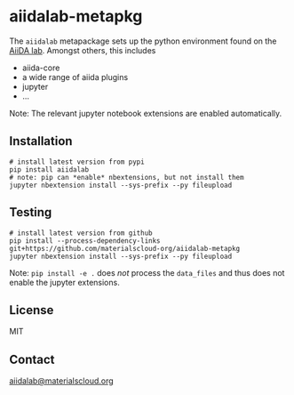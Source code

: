 # aiidalab-metapkg

The `aiidalab` metapackage sets up the python environment found on the 
[AiiDA lab](https://aiidalab.materialscloud.org).
Amongst others, this includes

 * aiida-core
 * a wide range of aiida plugins
 * jupyter
 * ...

Note: The relevant jupyter notebook extensions are enabled automatically.

## Installation

```
# install latest version from pypi
pip install aiidalab
# note: pip can *enable* nbextensions, but not install them
jupyter nbextension install --sys-prefix --py fileupload        
```

## Testing

```
# install latest version from github
pip install --process-dependency-links git+https://github.com/materialscloud-org/aiidalab-metapkg
jupyter nbextension install --sys-prefix --py fileupload        
```

Note: `pip install -e .` does *not* process the `data_files` and thus does not enable the jupyter extensions.

## License

MIT

## Contact

aiidalab@materialscloud.org
